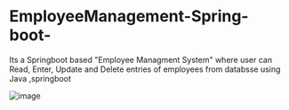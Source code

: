 # EmployeeManagement-Spring-boot-
Its a Springboot based "Employee Managment System" where user can Read, Enter, Update and Delete entries of employees from databsse using  Java ,springboot 



![image](https://github.com/ShaluRajput9951/EmployeeManagement-Spring-boot-/assets/56314666/405ecfd4-38ce-45ac-9758-6cb07b5a19bd)

